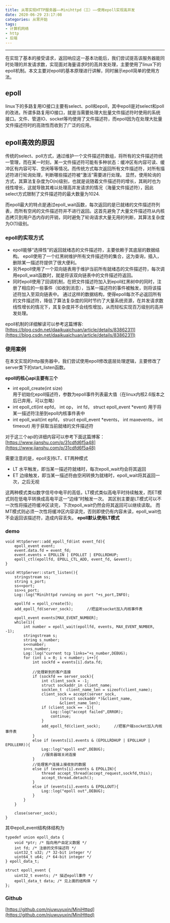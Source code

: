 ```yaml
---
title: 从零实现HTTP服务器——Minihttpd（三）——使用epoll实现高并发
date: 2020-06-29 23:17:08
categories: 从零开始
tags:
- 计算机网络
- http
- 后端
---
```

----
在实现了基本的接受请求，返回响应这一基本功能后，我们尝试提高该服务器能同时处理的并发请求数，实现面对海量请求时的高并发处理，主要使用了linux下的epoll机制。本文主要对epoll的基本原理进行讲解，同时展示epoll简单的使用方法。

## epoll
linux下的多路复用IO接口主要有select、poll和epoll，其中epoll是对select和poll的改进。所谓多路复用IO接口，就是当需要处理大批量文件描述符时使用的系统接口。文件、管道IO、socket等均使用了文件描述符，而epoll因为在处理大批量文件描述符时的高效性而收到了广泛的应用。

## epoll高效的原因
传统的select、poll方式，通过维护一个文件描述符数组，将所有的文件描述符统一管理，而在某一时刻，某一文件描述符可能有多种状态：缓冲区有内容可读、缓冲区有内容可写、空闲等等情况。而传统方式每次返回所有文件描述符，对所有描述符进行轮询处理，判断哪些描述符被“激活”需要进行处理。
显然，使用轮询的方式，其算法复杂度为O(n)级别，也就是说随着文件描述符的增长，其耗时也为线性增长，这就导致其难以处理高并发请求的情况（海量文件描述符），因此select方式限制了文件描述符的最大数量为1024.

而epoll最大的特点是通过epoll_wait函数，每次返回的是已就绪的文件描述符列表，而所有空闲的文件描述符并不进行返回。这首先避免了大量文件描述符从内核态拷贝到用户态内存的开销，同时避免了轮询请求大量无用的判断，其算法复杂度为O(1)级别。

### epoll的实现方式
- epoll能够“选择性”的返回就绪态的文件描述符，主要依赖于其底层的数据结构。
epoll使用了一个红黑树维护所有文件描述符的集合，这为查询，插入，删除某一描述符提供了很大便利。
- 另外epoll使用了一个双向链表用于维护当前所有就绪态的文件描述符，每次调用epoll_wait函数时，就是将该双向链表中的文件描述符返回。
- 同时epoll使用了回调机制，在把文件描述符加入到epoll红黑树中的同时，注册了相应的一些事件（如收到消息），当某一描述符的事件被触发，则将该描述符加入至双向链表中。
通过这样的数据结构，使得epoll每次不必返回所有的文件描述符，降低了算法复杂度的同时节约了大量系统资源，在并发请求数线性增长的情况下，其复杂度并不会线性增加，从而轻松实现百万级别的高并发处理。

epoll机制的详细解读可以参考这篇博客:
[https://blog.csdn.net/daaikuaichuan/article/details/83862311](https://blog.csdn.net/daaikuaichuan/article/details/83862311)

### 使用案例
在本文实现的http服务器中，我们尝试使用epoll修改底层处理逻辑，主要修改了 server类下的start_listen函数。

**epoll的核心api主要有三个**
- int epoll_create(int size)  
用于初始化epoll描述符，参数为epoll事件列表最大值（在linux内核2.6版本之后已弃用，可以忽略）
-  int epoll_ctl(int epfd， int op， int fd， struct epoll_event *event) 
用于将某一描述符注册到epoll内核事件表中
-  int epoll_wait(int epfd， struct epoll_event *events， int maxevents， int timeout) 
用于获取当前就绪的文件描述符

对于这三个api的详细内容可以参考下面这篇博客：
[https://www.jianshu.com/p/31cdfd6f5a48](https://www.jianshu.com/p/31cdfd6f5a48)

需要注意的是，epoll支持LT、ET两种模式
- LT 水平触发，即当某一描述符就绪时，每次epoll_wait均会将其返回
- ET 边缘触发，即当某一描述符由空闲转换为就绪时，epoll_wait将其返回一次，之后无视

这两种模式类似数字信号中电平的高低，LT模式类似高电平时持续触发，而ET模式则在低电平转换成高电平这一“边缘”时触发一次。
其区别主要是LT模式可以不一次性将描述符缓冲区读完，下次epoll_wait仍然会将其返回可以继续读取。
而MT模式则必须一次性将缓冲区内容读完，否则即使仍有内容未读，epoll_wait也不会返回该描述符，造成内容丢失。
**epoll默认使用LT模式**


### demo
```
void HttpServer::add_epoll_fd(int event_fd){
    epoll_event event;
    event.data.fd = event_fd;
    event.events = EPOLLIN | EPOLLET | EPOLLRDHUP;
    epoll_ctl(epollfd, EPOLL_CTL_ADD, event_fd, &event);
}

void HttpServer::start_listen(){
    stringstream ss;
    string s_port;
    ss<<port;
    ss>>s_port;
    Log::log("Minihttpd running on port "+s_port,INFO);

    epollfd = epoll_create(5);
    add_epoll_fd(server_sock);      //把监听socket加入内核事件表

    epoll_event events[MAX_EVENT_NUMBER];
    while(1){
        int number = epoll_wait(epollfd, events, MAX_EVENT_NUMBER, -1);
        stringstream s;
        string s_number;
        s<<number;
        s>>s_number;
        Log::log("current tcp links="+s_number,DEBUG);
        for (int i = 0; i < number; i++){
            int sockfd = events[i].data.fd;

            //处理新到的客户连接
            if (sockfd == server_sock){
                int client_sock = -1;
                struct sockaddr_in client_name;
                socklen_t  client_name_len = sizeof(client_name);
                client_sock = accept(server_sock,
                        (struct sockaddr *)&client_name,
                        &client_name_len);
                if (client_sock == -1){
                    Log::log("accept failed",ERROR);
                    continue;
                }
                add_epoll_fd(client_sock);      //把客户端socket加入内核事件表
            }
            else if (events[i].events & (EPOLLRDHUP | EPOLLHUP | EPOLLERR)){
                Log::log("epoll end",DEBUG);
                //服务器端关闭连接
            }
            //处理客户连接上接收到的数据
            else if (events[i].events & EPOLLIN){
                thread accept_thread(accept_request,sockfd,this);
                accept_thread.detach();
            }
            else if (events[i].events & EPOLLOUT){
                Log::log("epoll out",DEBUG);
            }
        }
    }

    close(server_sock);
}
```
其中epoll_event结构体结构为
```
typedef union epoll_data {
    void *ptr; /* 指向用户自定义数据 */
    int fd; /* 注册的文件描述符 */
    uint32_t u32; /* 32-bit integer */
    uint64_t u64; /* 64-bit integer */
} epoll_data_t;

struct epoll_event {
    uint32_t events; /* 描述epoll事件 */
    epoll_data_t data; /* 见上面的结构体 */
};
```

### Github
[https://github.com/njuwuyuxin/MiniHttpd](https://github.com/njuwuyuxin/MiniHttpd)